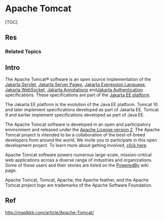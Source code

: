 # Apache Tomcat

[TOC]



## Res
### Related Topics



## Intro
The Apache Tomcat® software is an open source implementation of the [Jakarta Servlet](https://projects.eclipse.org/projects/ee4j.servlet), [Jakarta Server Pages](https://projects.eclipse.org/projects/ee4j.jsp), [Jakarta Expression Language](https://projects.eclipse.org/projects/ee4j.el), [Jakarta WebSocket](https://projects.eclipse.org/projects/ee4j.websocket), [Jakarta Annotations](https://projects.eclipse.org/projects/ee4j.ca) and[Jakarta Authentication](https://projects.eclipse.org/projects/ee4j.authentication) specifications. These specifications are part of the [Jakarta EE platform](https://projects.eclipse.org/projects/ee4j.jakartaee-platform).

The Jakarta EE platform is the evolution of the Java EE platform. Tomcat 10 and later implement specifications developed as part of Jakarta EE. Tomcat 9 and earlier implement specifications developed as part of Java EE.

The Apache Tomcat software is developed in an open and participatory environment and released under the [Apache License version 2](http://www.apache.org/licenses/). The Apache Tomcat project is intended to be a collaboration of the best-of-breed developers from around the world. We invite you to participate in this open development project. To learn more about getting involved, [click here](https://tomcat.apache.org/getinvolved.html).

Apache Tomcat software powers numerous large-scale, mission-critical web applications across a diverse range of industries and organizations. Some of these users and their stories are listed on the [PoweredBy](https://cwiki.apache.org/confluence/display/TOMCAT/PoweredBy) wiki page.

Apache Tomcat, Tomcat, Apache, the Apache feather, and the Apache Tomcat project logo are trademarks of the Apache Software Foundation.



## Ref
http://masikkk.com/article/Apache-Tomcat/

[【Tomcat】tomcat logs 目录下各日志文件的含义]: https://www.cnblogs.com/qlqwjy/p/8036091.html

[Mac 下安装Tomcat]: https://www.jianshu.com/p/db08d23049ce

[IDEA配置Tomcat （Mac os Catalina）]: https://blog.csdn.net/GouGe_CSDN/article/details/105477849

[👍 Tomcat 使用笔记 -- 小马的笔记]: http://masikkk.com/article/Apache-Tomcat/

[servelets | geeksforgeeks]: https://www.geeksforgeeks.org/introduction-java-servlets/
